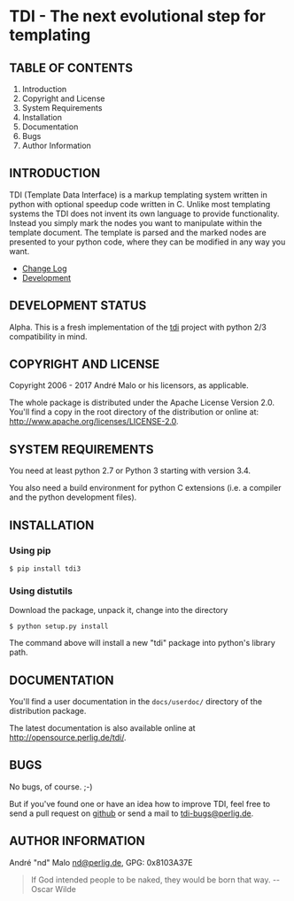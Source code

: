 # TDI - The next evolutional step for templating

TABLE OF CONTENTS
-----------------

1. Introduction
1. Copyright and License
1. System Requirements
1. Installation
1. Documentation
1. Bugs
1. Author Information


## INTRODUCTION

TDI (Template Data Interface) is a markup templating system written in python
with optional speedup code written in C. Unlike most templating systems the
TDI does not invent its own language to provide functionality. Instead you
simply mark the nodes you want to manipulate within the template document. The
template is parsed and the marked nodes are presented to your python code,
where they can be modified in any way you want.

* [Change Log](docs/CHANGES)
* [Development](docs/DEVELOPMENT.md)


DEVELOPMENT STATUS
------------------

Alpha.
This is a fresh implementation of the [tdi](https://github.com/ndparker/tdi)
project with python 2/3 compatibility in mind.


## COPYRIGHT AND LICENSE

Copyright 2006 - 2017
André Malo or his licensors, as applicable.

The whole package is distributed under the Apache License Version 2.0.
You'll find a copy in the root directory of the distribution or online
at: <http://www.apache.org/licenses/LICENSE-2.0>.


## SYSTEM REQUIREMENTS

You need at least python 2.7 or Python 3 starting with version 3.4.

You also need a build environment for python C extensions (i.e. a compiler
and the python development files).


## INSTALLATION

### Using pip

```
$ pip install tdi3
```


### Using distutils

Download the package, unpack it, change into the directory

```
$ python setup.py install
```

The command above will install a new "tdi" package into python's
library path.


## DOCUMENTATION

You'll find a user documentation in the `docs/userdoc/` directory of the
distribution package.

The latest documentation is also available online at
<http://opensource.perlig.de/tdi/>.


## BUGS

No bugs, of course. ;-)

But if you've found one or have an idea how to improve TDI, feel free to
send a pull request on [github](https://github.com/ndparker/tdi3) or
send a mail to <tdi-bugs@perlig.de>.


## AUTHOR INFORMATION

André "nd" Malo <nd@perlig.de>, GPG: 0x8103A37E


>  If God intended people to be naked, they would be born that way.
>                                                   -- Oscar Wilde
